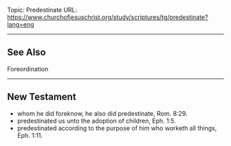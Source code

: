 Topic: Predestinate
URL: https://www.churchofjesuschrist.org/study/scriptures/tg/predestinate?lang=eng

---

## See Also

Foreordination

---

## New Testament

- whom he did foreknow, he also did predestinate, Rom. 8:29.
- predestinated us unto the adoption of children, Eph. 1:5.
- predestinated according to the purpose of him who worketh all things, Eph. 1:11.

